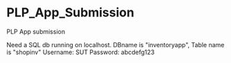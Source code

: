 # PLP_App_Submission
PLP App submission

Need a SQL db running on localhost. DBname is "inventoryapp", Table name is "shopinv"
Username: SUT
Password: abcdefg123
